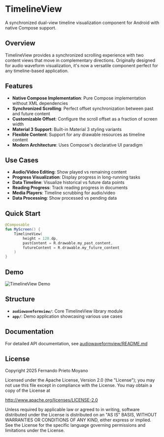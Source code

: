 # TimelineView

A synchronized dual-view timeline visualization component for Android with native Compose support.

## Overview

TimelineView provides a synchronized scrolling experience with two content views that move in complementary directions. Originally designed for audio waveform visualization, it's now a versatile component perfect for any timeline-based application.

## Features

- **Native Compose Implementation**: Pure Compose implementation without XML dependencies
- **Synchronized Scrolling**: Perfect offset synchronization between past and future content
- **Customizable Offset**: Configure the scroll offset as a fraction of screen width
- **Material 3 Support**: Built-in Material 3 styling variants
- **Flexible Content**: Support for any drawable resources as timeline content
- **Modern Architecture**: Uses Compose's declarative UI paradigm

## Use Cases

- **Audio/Video Editing**: Show played vs remaining content
- **Progress Visualization**: Display progress in long-running tasks
- **Data Timeline**: Visualize historical vs future data points  
- **Reading Progress**: Track reading progress in documents
- **Media Players**: Timeline scrubbing for audio/video
- **Data Processing**: Show processed vs pending data

## Quick Start

```kotlin
@Composable
fun MyScreen() {
    TimelineView(
        height = 120.dp,
        pastContent = R.drawable.my_past_content,
        futureContent = R.drawable.my_future_content
    )
}
```

## Demo

![TimelineView Demo](art/TimelineView-demo.gif)

## Structure

- **`audiowaveformview/`**: Core TimelineView library module
- **`app/`**: Demo application showcasing various use cases

## Documentation

For detailed API documentation, see [audiowaveformview/README.md](audiowaveformview/README.md)

## License

Copyright 2025 Fernando Prieto Moyano

Licensed under the Apache License, Version 2.0 (the "License");
you may not use this file except in compliance with the License.
You may obtain a copy of the License at

   http://www.apache.org/licenses/LICENSE-2.0

Unless required by applicable law or agreed to in writing, software
distributed under the License is distributed on an "AS IS" BASIS,
WITHOUT WARRANTIES OR CONDITIONS OF ANY KIND, either express or implied.
See the License for the specific language governing permissions and
limitations under the License.


